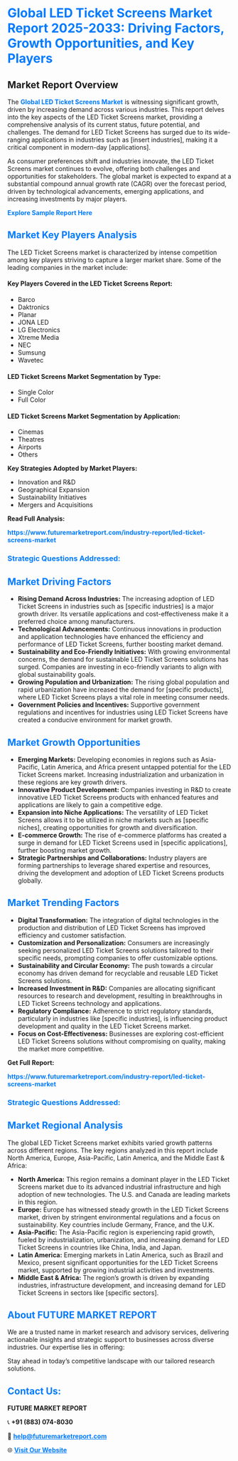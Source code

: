 <h1 style="color: #007BFF;">Global LED Ticket Screens Market Report 2025-2033: Driving Factors, Growth Opportunities, and Key Players</h1>

<section id="overview">
<h2>Market Report Overview</h2>
<p>The <a href="https://www.futuremarketreport.com/industry-report/led-ticket-screens-market" style="color: #007BFF; text-decoration: none;"><strong>Global LED Ticket Screens Market</strong></a> is witnessing significant growth, driven by increasing demand across various industries. This report delves into the key aspects of the LED Ticket Screens market, providing a comprehensive analysis of its current status, future potential, and challenges. The demand for LED Ticket Screens has surged due to its wide-ranging applications in industries such as [insert industries], making it a critical component in modern-day [applications].</p>
<p>As consumer preferences shift and industries innovate, the LED Ticket Screens market continues to evolve, offering both challenges and opportunities for stakeholders. The global market is expected to expand at a substantial compound annual growth rate (CAGR) over the forecast period, driven by technological advancements, emerging applications, and increasing investments by major players.</p>
</section>

<section id="overview">
<p><a href="https://www.futuremarketreport.com/request-sample/reportId=115868" style="color: #007BFF; text-decoration: none;"><strong>Explore Sample Report Here</strong></a></p>
</section>

<section id="key-players">
<h2 style="color: #007BFF;">Market Key Players Analysis</h2>
<p>The LED Ticket Screens market is characterized by intense competition among key players striving to capture a larger market share. Some of the leading companies in the market include:</p>
<h4>Key Players Covered in the LED Ticket Screens Report:</h4>
<ul><li>Barco</li><li>Daktronics</li><li>Planar</li><li>JONA LED</li><li>LG Electronics</li><li>Xtreme Media</li><li>NEC</li><li>Sumsung</li><li>Wavetec</li></ul>
<h4>LED Ticket Screens Market Segmentation by Type:</h4>
<ul><li>Single Color</li><li>Full Color</li></ul>

<h4>LED Ticket Screens Market Segmentation by Application:</h4>
<ul><li>Cinemas</li><li>Theatres</li><li>Airports</li><li>Others</li></ul>
<p><strong>Key Strategies Adopted by Market Players:</strong></p>
<ul>
<li>Innovation and R&D</li>
<li>Geographical Expansion</li>
<li>Sustainability Initiatives</li>
<li>Mergers and Acquisitions</li>
</ul>
</section>

<section>
<p><strong>Read Full Analysis: </strong></p><a href="https://www.futuremarketreport.com/industry-report/led-ticket-screens-market" style="color: #007BFF; text-decoration: none;"><strong>https://www.futuremarketreport.com/industry-report/led-ticket-screens-market</strong></a>
<h3 style="color: #007BFF;">Strategic Questions Addressed:</h3>
</section>

<section id="driving-factors">
<h2 style="color: #007BFF;">Market Driving Factors</h2>
<ul>
<li><strong>Rising Demand Across Industries:</strong> The increasing adoption of LED Ticket Screens in industries such as [specific industries] is a major growth driver. Its versatile applications and cost-effectiveness make it a preferred choice among manufacturers.</li>
<li><strong>Technological Advancements:</strong> Continuous innovations in production and application technologies have enhanced the efficiency and performance of LED Ticket Screens, further boosting market demand.</li>
<li><strong>Sustainability and Eco-Friendly Initiatives:</strong> With growing environmental concerns, the demand for sustainable LED Ticket Screens solutions has surged. Companies are investing in eco-friendly variants to align with global sustainability goals.</li>
<li><strong>Growing Population and Urbanization:</strong> The rising global population and rapid urbanization have increased the demand for [specific products], where LED Ticket Screens plays a vital role in meeting consumer needs.</li>
<li><strong>Government Policies and Incentives:</strong> Supportive government regulations and incentives for industries using LED Ticket Screens have created a conducive environment for market growth.</li>
</ul>
</section>

<section id="growth-opportunities">
<h2 style="color: #007BFF;">Market Growth Opportunities</h2>
<ul>
<li><strong>Emerging Markets:</strong> Developing economies in regions such as Asia-Pacific, Latin America, and Africa present untapped potential for the LED Ticket Screens market. Increasing industrialization and urbanization in these regions are key growth drivers.</li>
<li><strong>Innovative Product Development:</strong> Companies investing in R&D to create innovative LED Ticket Screens products with enhanced features and applications are likely to gain a competitive edge.</li>
<li><strong>Expansion into Niche Applications:</strong> The versatility of LED Ticket Screens allows it to be utilized in niche markets such as [specific niches], creating opportunities for growth and diversification.</li>
<li><strong>E-commerce Growth:</strong> The rise of e-commerce platforms has created a surge in demand for LED Ticket Screens used in [specific applications], further boosting market growth.</li>
<li><strong>Strategic Partnerships and Collaborations:</strong> Industry players are forming partnerships to leverage shared expertise and resources, driving the development and adoption of LED Ticket Screens products globally.</li>
</ul>
</section>

<section id="trending-factors">
<h2 style="color: #007BFF;">Market Trending Factors</h2>
<ul>
<li><strong>Digital Transformation:</strong> The integration of digital technologies in the production and distribution of LED Ticket Screens has improved efficiency and customer satisfaction.</li>
<li><strong>Customization and Personalization:</strong> Consumers are increasingly seeking personalized LED Ticket Screens solutions tailored to their specific needs, prompting companies to offer customizable options.</li>
<li><strong>Sustainability and Circular Economy:</strong> The push towards a circular economy has driven demand for recyclable and reusable LED Ticket Screens solutions.</li>
<li><strong>Increased Investment in R&D:</strong> Companies are allocating significant resources to research and development, resulting in breakthroughs in LED Ticket Screens technology and applications.</li>
<li><strong>Regulatory Compliance:</strong> Adherence to strict regulatory standards, particularly in industries like [specific industries], is influencing product development and quality in the LED Ticket Screens market.</li>
<li><strong>Focus on Cost-Effectiveness:</strong> Businesses are exploring cost-efficient LED Ticket Screens solutions without compromising on quality, making the market more competitive.</li>
</ul>
</section>

<section>
<p><strong>Get Full Report: </strong></p><a href="https://www.futuremarketreport.com/industry-report/led-ticket-screens-market" style="color: #007BFF; text-decoration: none;"><strong>https://www.futuremarketreport.com/industry-report/led-ticket-screens-market</strong></a>
<h3 style="color: #007BFF;">Strategic Questions Addressed:</h3>
</section>


<section id="regional-analysis">
<h2 style="color: #007BFF;">Market Regional Analysis</h2>
<p>The global LED Ticket Screens market exhibits varied growth patterns across different regions. The key regions analyzed in this report include North America, Europe, Asia-Pacific, Latin America, and the Middle East & Africa:</p>
<ul>
<li><strong>North America:</strong> This region remains a dominant player in the LED Ticket Screens market due to its advanced industrial infrastructure and high adoption of new technologies. The U.S. and Canada are leading markets in this region.</li>
<li><strong>Europe:</strong> Europe has witnessed steady growth in the LED Ticket Screens market, driven by stringent environmental regulations and a focus on sustainability. Key countries include Germany, France, and the U.K.</li>
<li><strong>Asia-Pacific:</strong> The Asia-Pacific region is experiencing rapid growth, fueled by industrialization, urbanization, and increasing demand for LED Ticket Screens in countries like China, India, and Japan.</li>
<li><strong>Latin America:</strong> Emerging markets in Latin America, such as Brazil and Mexico, present significant opportunities for the LED Ticket Screens market, supported by growing industrial activities and investments.</li>
<li><strong>Middle East & Africa:</strong> The region’s growth is driven by expanding industries, infrastructure development, and increasing demand for LED Ticket Screens in sectors like [specific sectors].</li>
</ul>
</section>

<footer>
<h2 style="color: #007BFF;">About FUTURE MARKET REPORT</h2>
<p>We are a trusted name in market research and advisory services, delivering actionable insights and strategic support to businesses across diverse industries. Our expertise lies in offering:</p>

<p>Stay ahead in today’s competitive landscape with our tailored research solutions.</p>

<h2 style="color: #007BFF;">Contact Us:</h2>
<p><strong>FUTURE MARKET REPORT</strong></p>
<p>📞 <strong>+91 (883) 074-8030</strong></p>
<p>📧 <strong><a href="mailto:help@futuremarketreport.com" style="color: #007BFF;">help@futuremarketreport.com</a></strong></p>
<p>🌐 <strong><a href="https://www.futuremarketreport.com/" style="color: #007BFF;">Visit Our Website</a></strong></p>
</footer>